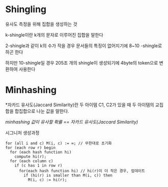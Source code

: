 # Shingling
유사도 측정을 위해 집합을 생성하는 것

k-shingle이란 k개의 문자로 이루어진 집합을 말한다

2-shingle과 같이 k의 수가 작을 경우 문서들의 특징이 없어지기에 8~10 -shingle로 하곤 한다

하지만 10-shingle일 경우 205조 개의 shingle이 생성되기에 4byte의 token으로 변환하여 사용한다 

# Minhashing

*자카드 유사도(Jaccard Similarity)란 두 아이템 C1, C2가 있을 때 두 아이템의 교집합을 합집합으로 나눈 값을 말한다.


*minhashing 값이 유사할 확률 == 자카드 유사도(Jaccard Similarity)*

시그니처 생성과정
```
for (all i and c) M(i, c) := ∞; // 무한대로 초기화
for (each row r) begin
  for (each hash function hi)
    compute hi(r);
  for (each column c)
    if (c has 1 in row r)
      for(each hash function hi) // hi(r)이 더 작은 경우, 업데이트
        if (hi(r) is smaller than M(i, c)) then
          M(i, c) := hi(r);
```
